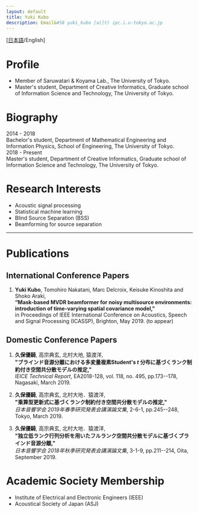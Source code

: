 ```yaml
---
layout: default
title: Yuki Kubo
description: Email&#58 yuki_kubo [a(]t) ipc.i.u-tokyo.ac.jp
---
```


\[[日本語](./index.html)/English\]

# Profile

*   Member of Saruwatari & Koyama Lab., The University of Tokyo.
*   Master's student, Department of Creative Informatics, Graduate school of Information Science and Technology, The University of Tokyo. 

# Biography

2014 - 2018  
    Bachelor's student, Department of Mathematical Engineering and Information Physics, School of Engineering, The University of Tokyo.  
2018 - Present  
    Master's student, Department of Creative Informatics, Graduate school of Information Science and Technology, The University of Tokyo. 

# Research Interests

*   Acoustic signal processing
*   Statistical machine learning
*   Blind Source Separation (BSS)
*   Beamforming for source separation

* * *

# Publications

## International Conference Papers

1.  **Yuki Kubo**, Tomohiro Nakatani, Marc Delcroix, Keisuke Kinoshita and Shoko Araki,  
    **“Mask-based MVDR beamformer for noisy multisource environments: introduction of time-varying spatial covariance model,"**  
    in Proceedings of IEEE International Conference on Acoustics, Speech and Signal Processing (ICASSP), Brighton, May 2019. (to appear)  

## Domestic Conference Papers

1. **久保優騎**, 高宗典玄, 北村大地, 猿渡洋,  
    **"ブラインド音源分離における多変量複素Student's _t_ 分布に基づくランク制約付き空間共分散モデルの推定,"**  
    _IEICE Technical Report_, EA2018-128, vol. 118, no. 495, pp.173--178, Nagasaki, March 2019.  

2. **久保優騎**, 高宗典玄, 北村大地．猿渡洋,  
    **"乗算型更新式に基づくランク制約付き空間共分散モデルの推定,"**  
    _日本音響学会 2019年春季研究発表会講演論文集_, 2-6-1, pp.245--248, Tokyo, March 2019.  

3. **久保優騎**, 高宗典玄, 北村大地．猿渡洋,  
    **"独立低ランク行列分析を用いたフルランク空間共分散モデルに基づくブラインド音源分離,"**  
    _日本音響学会 2018年秋季研究発表会講演論文集_, 3-1-9, pp.211--214, Oita, September 2019.

#   Academic Society Membership

*   Institute of Electrical and Electronic Engineers (IEEE)
*   Acoustical Society of Japan (ASJ)
